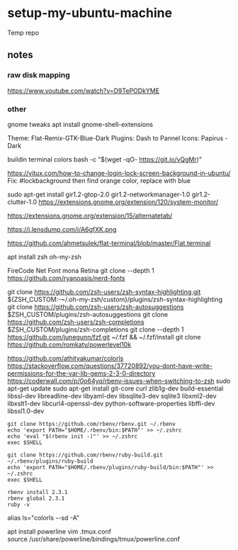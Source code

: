 # setup-my-ubuntu-machine

Temp repo

## notes

### raw disk mapping
https://www.youtube.com/watch?v=D9TePODkYME

### other
gnome tweaks
apt install gnome-shell-extensions

Theme: Flat-Remix-GTK-Blue-Dark
Plugins: Dash to Pannel
Icons: Papirus - Dark


buildin terminal colors
bash -c  "$(wget -qO- https://git.io/vQgMr)" 

https://vitux.com/how-to-change-login-lock-screen-background-in-ubuntu/
Fix: #lockbackground
then find orange color, replace with blue


sudo apt-get install gir1.2-gtop-2.0 gir1.2-networkmanager-1.0  gir1.2-clutter-1.0
https://extensions.gnome.org/extension/120/system-monitor/

https://extensions.gnome.org/extension/15/alternatetab/

https://i.lensdump.com/i/A6gfXK.png

https://github.com/ahmetsulek/flat-terminal/blob/master/Flat.terminal

apt install zsh
oh-my-zsh

FireCode Net Font mona Retina
git clone --depth 1 https://github.com/ryanoasis/nerd-fonts

git clone https://github.com/zsh-users/zsh-syntax-highlighting.git ${ZSH_CUSTOM:-~/.oh-my-zsh/custom}/plugins/zsh-syntax-highlighting
git clone https://github.com/zsh-users/zsh-autosuggestions $ZSH_CUSTOM/plugins/zsh-autosuggestions
git clone https://github.com/zsh-users/zsh-completions $ZSH_CUSTOM/plugins/zsh-completions
git clone --depth 1 https://github.com/junegunn/fzf.git ~/.fzf && ~/.fzf/install
git clone https://github.com/romkatv/powerlevel10k

https://github.com/athityakumar/colorls
https://stackoverflow.com/questions/37720892/you-dont-have-write-permissions-for-the-var-lib-gems-2-3-0-directory
https://coderwall.com/p/0o64yq/rbenv-issues-when-switching-to-zsh
sudo apt-get update
sudo apt-get install git-core curl zlib1g-dev build-essential libssl-dev libreadline-dev libyaml-dev libsqlite3-dev sqlite3 libxml2-dev libxslt1-dev libcurl4-openssl-dev python-software-properties libffi-dev libssl1.0-dev

```
git clone https://github.com/rbenv/rbenv.git ~/.rbenv
echo 'export PATH="$HOME/.rbenv/bin:$PATH"' >> ~/.zshrc
echo 'eval "$(rbenv init -)"' >> ~/.zshrc
exec $SHELL

git clone https://github.com/rbenv/ruby-build.git ~/.rbenv/plugins/ruby-build
echo 'export PATH="$HOME/.rbenv/plugins/ruby-build/bin:$PATH"' >> ~/.zshrc
exec $SHELL

rbenv install 2.3.1
rbenv global 2.3.1
ruby -v
```
alias ls="colorls --sd -A"

apt install powerline
vim .tmux.conf   
  source /usr/share/powerline/bindings/tmux/powerline.conf
